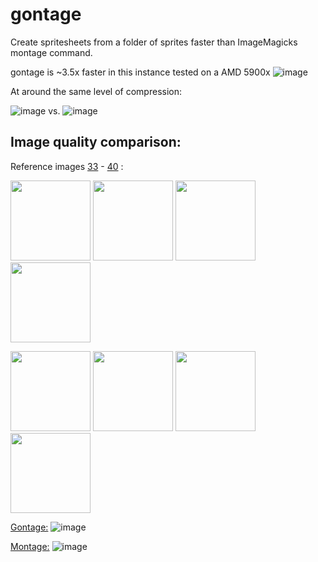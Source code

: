 # gontage

Create spritesheets from a folder of sprites faster than ImageMagicks montage command.

gontage is ~3.5x faster in this instance tested on a AMD 5900x
![image](https://github.com/LeeWannacott/gontage/assets/49783296/2859f3b9-7c62-4edb-8aed-d1ff2435f942)

At around the same level of compression:

![image](https://github.com/LeeWannacott/gontage/assets/49783296/82ed22ae-4154-4041-9b7d-e3ab448f09ce)
 vs.
![image](https://github.com/LeeWannacott/gontage/assets/49783296/e6a5932e-34dd-4995-8ee6-b1d731e0d61c)

## Image quality comparison:

Reference images [33](https://github.com/LeeWannacott/gontage/blob/main/test_sprites/frame0033.png) - [40](https://github.com/LeeWannacott/gontage/blob/main/test_sprites/frame0033.png)  :
<p float="left">
  <img src="https://github.com/LeeWannacott/gontage/assets/49783296/19cbfb2c-ca0c-4b20-b423-9e578a5d63dd" width="128" />
  <img src="https://github.com/LeeWannacott/gontage/assets/49783296/4881fef6-7993-4208-9979-400257b6a987" width="128" /> 
  <img src="https://github.com/LeeWannacott/gontage/assets/49783296/1d22f816-25d6-4c8f-9b79-8f1e47108c61" width="128" />
  <img src="https://github.com/LeeWannacott/gontage/assets/49783296/876ae4e8-e3cd-4f32-a8c9-74621201cfc1" width="128" />
</p>

 <p float="left">
  <img src="https://github.com/LeeWannacott/gontage/assets/49783296/7a4cd19a-e37f-4b54-826b-34ee54086275" width="128" />
  <img src="https://github.com/LeeWannacott/gontage/assets/49783296/aa2b039c-9939-4c3e-a6ff-10b40ae571df" width="128" /> 
  <img src="https://github.com/LeeWannacott/gontage/assets/49783296/8acde031-74f7-4bf8-bee9-db78d65632ba" width="128" />
  <img src="https://github.com/LeeWannacott/gontage/assets/49783296/1582ab5f-c567-4dc1-81e0-2726092826fd" width="128" />
</p>

[Gontage:](https://github.com/LeeWannacott/gontage/blob/main/test_sprites_f187_v24_gontage.png)
![image](https://github.com/LeeWannacott/gontage/assets/49783296/99cc91a5-295a-46d1-ab16-32451ad22db8)


[Montage:](https://github.com/LeeWannacott/gontage/blob/main/test_sprites_f187_v24_montage.png)
![image](https://github.com/LeeWannacott/gontage/assets/49783296/f6c911b9-2bc0-455c-bed9-5a70c07696ad)




